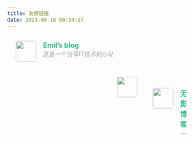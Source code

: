 ```yaml
---
title: 友情链接
date: 2021-06-16 00:34:27
---
```


<div class="post-body">
   <div id="links">
      <style>
         .links-content{
         margin-top:1rem;
         }
         .link-navigation::after {
         content: " ";
         display: block;
         clear: both;
         }
         .card {
         width: 45%;
         font-size: 1rem;
         padding: 10px 20px;
         border-radius: 4px;
         transition-duration: 0.15s;
         margin-bottom: 1rem;
         display:flex;
         }
         .card:nth-child(odd) {
         float: left;
         }
         .card:nth-child(even) {
         float: right;
         }
         .card:hover {
         transform: scale(1.1);
         box-shadow: 0 2px 6px 0 rgba(0, 0, 0, 0.12), 0 0 6px 0 rgba(0, 0, 0, 0.04);
         }
         .card a {
         border:none;
         }
         .card .ava {
         width: 3rem!important;
         height: 3rem!important;
         margin:0!important;
         margin-right: 1em!important;
         border-radius:4px;
         }
         .card .card-header {
         font-style: italic;
         overflow: hidden;
         width: 100%;
         }
         .card .card-header a {
         font-style: normal;
         color: #2bbc8a;
         font-weight: bold;
         text-decoration: none;
         }
         .card .card-header a:hover {
         color: #d480aa;
         text-decoration: none;
         }
         .card .card-header .info {
         font-style:normal;
         color:#a3a3a3;
         font-size:14px;
         min-width: 0;
         overflow: hidden;
         white-space: nowrap;
         }
      </style>
      <div class="links-content">
         <div class="link-navigation">
            <div class="card">
               <img class="ava" src="https://cdn.jsdelivr.net/gh/hvnobug/assets/common/avatar.png" />
               <div class="card-header">
                  <div>
                     <a href="https://blog.hvnobug.com/">Emil’s blog</a>
                  </div>
                  <div class="info">这是一个分享IT技术的小站。</div>
               </div>
            </div>
            <div class="card">
               <img class="ava" src="https://yingwiki.top/avatar" />
               <div class="card-header">
                  <div>
                     <a href="https://yingwiki.top">越行勤's Blog</a>
                  </div>
                  <div class="info">努力学习的小菜鸟</div>
               </div>
               <div class="links-content">
         <div class="link-navigation">
            <div class="card">
               <img class="ava" src="https://661111.github.io/media/images/custom-headerLogo.ico" />
               <div class="card-header">
                  <div>
                     <a href="https://661111.github.io/">无影博客</a>
                  </div>
                  <div class="info">一个小博客</div>
               </div>
            </div>
         </div>
      </div>
   </div>
</div>
